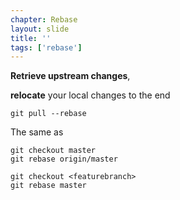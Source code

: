 ```yaml
---
chapter: Rebase
layout: slide
title: ''
tags: ['rebase']
---
```


__Retrieve upstream changes__, 

__relocate__ your local changes to the end

	git pull --rebase

The same as

	git checkout master
	git rebase origin/master

	git checkout <featurebranch>
	git rebase master